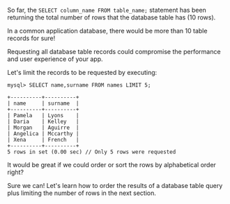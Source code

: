 So far, the `SELECT column_name FROM table_name;` statement has been returning the total number of rows that the database table has (10 rows). 

In a common application database, there would be more than 10 table records for sure! 

Requesting all database table records could compromise the performance and user experience of your app.

Let's limit the records to be requested by executing: 

```
mysql> SELECT name,surname FROM names LIMIT 5;

+----------+----------+  
| name     | surname  |  
+----------+----------+  
| Pamela   | Lyons    |  
| Daria    | Kelley   |  
| Morgan   | Aguirre  |  
| Angelica | Mccarthy |  
| Xena     | French   |  
+----------+----------+  
5 rows in set (0.00 sec) // Only 5 rows were requested
```

It would be great if we could order or sort the rows by alphabetical order right?

Sure we can! Let's learn how to order the results of a database table query plus limiting the number of rows in the next section.